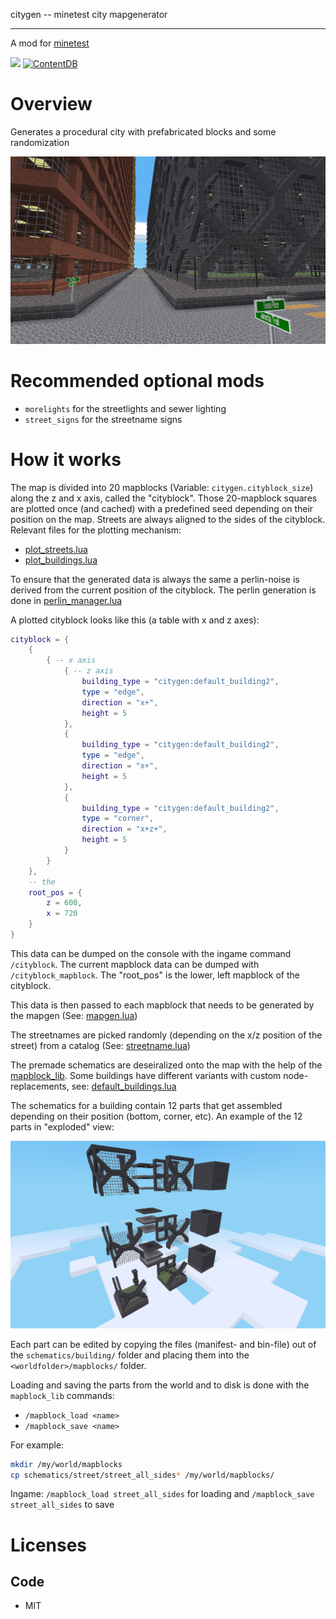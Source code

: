 
citygen -- minetest city mapgenerator

-----------------

A mod for [minetest](http://www.minetest.net)

![](https://github.com/BuckarooBanzay/citygen/workflows/luacheck/badge.svg)
[![ContentDB](https://content.minetest.net/packages/BuckarooBanzay/citygen/shields/downloads/)](https://content.minetest.net/packages/BuckarooBanzay/citygen/)

# Overview

Generates a procedural city with prefabricated blocks and some randomization

<img src="./screenshot.png"/>

# Recommended optional mods

* `morelights` for the streetlights and sewer lighting
* `street_signs` for the streetname signs

# How it works

The map is divided into 20 mapblocks (Variable: `citygen.cityblock_size`) along the z and x axis, called the "cityblock".
Those 20-mapblock squares are plotted once (and cached) with a predefined seed depending on their position on the map.
Streets are always aligned to the sides of the cityblock.
Relevant files for the plotting mechanism:
* [plot_streets.lua](plot_streets.lua)
* [plot_buildings.lua](plot_buildings.lua)


To ensure that the generated data is always the same a perlin-noise is derived from the current position of the cityblock.
The perlin generation is done in [perlin_manager.lua](perlin_manager.lua)

A plotted cityblock looks like this (a table with x and z axes):

```lua
cityblock = {
	{
		{ -- x axis
			{ -- z axis
				building_type = "citygen:default_building2",
				type = "edge",
				direction = "x+",
				height = 5
			},
			{
				building_type = "citygen:default_building2",
				type = "edge",
				direction = "x+",
				height = 5
			},
			{
				building_type = "citygen:default_building2",
				type = "corner",
				direction = "x+z+",
				height = 5
			}
		}
	},
	-- the
	root_pos = {
		z = 600,
		x = 720
	}
}
```

This data can be dumped on the console with the ingame command `/cityblock`.
The current mapblock data can be dumped with `/cityblock_mapblock`.
The "root_pos" is the lower, left mapblock of the cityblock.

This data is then passed to each mapblock that needs to be generated by the mapgen (See: [mapgen.lua](mapgen.lua))

The streetnames are picked randomly (depending on the x/z position of the street) from a catalog (See: [streetname.lua](util/streetname.lua))

The premade schematics are deseiralized onto the map with the help of the [mapblock_lib](https://github.com/BuckarooBanzay/mapblock_lib).
Some buildings have different variants with custom node-replacements, see: [default_buildings.lua](default_buildings.lua)

The schematics for a building contain 12 parts that get assembled depending on their position (bottom, corner, etc).
An example of the 12 parts in "exploded" view:

<img src="./12-slice.png"/>

Each part can be edited by copying the files (manifest- and bin-file) out of the `schematics/building/` folder
and placing them into the `<worldfolder>/mapblocks/` folder.

Loading and saving the parts from the world and to disk is done with the `mapblock_lib` commands:
* `/mapblock_load <name>`
* `/mapblock_save <name>`

For example:
```bash
mkdir /my/world/mapblocks
cp schematics/street/street_all_sides* /my/world/mapblocks/
```

Ingame: `/mapblock_load street_all_sides` for loading and `/mapblock_save street_all_sides` to save

# Licenses

## Code

* MIT

